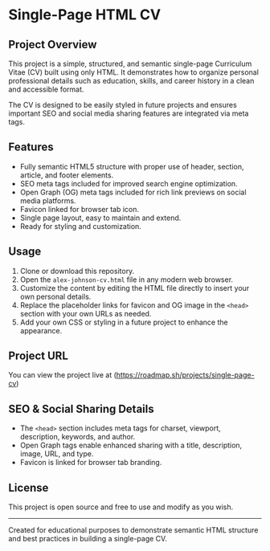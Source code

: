 # Single-Page HTML CV

## Project Overview

This project is a simple, structured, and semantic single-page Curriculum Vitae (CV) built using only HTML. It demonstrates how to organize personal professional details such as education, skills, and career history in a clean and accessible format.

The CV is designed to be easily styled in future projects and ensures important SEO and social media sharing features are integrated via meta tags.

## Features

- Fully semantic HTML5 structure with proper use of header, section, article, and footer elements.
- SEO meta tags included for improved search engine optimization.
- Open Graph (OG) meta tags included for rich link previews on social media platforms.
- Favicon linked for browser tab icon.
- Single page layout, easy to maintain and extend.
- Ready for styling and customization.

## Usage

1. Clone or download this repository.
2. Open the `alex-johnson-cv.html` file in any modern web browser.
3. Customize the content by editing the HTML file directly to insert your own personal details.
4. Replace the placeholder links for favicon and OG image in the `<head>` section with your own URLs as needed.
5. Add your own CSS or styling in a future project to enhance the appearance.

## Project URL

You can view the project live at (https://roadmap.sh/projects/single-page-cv)

## SEO & Social Sharing Details

- The `<head>` section includes meta tags for charset, viewport, description, keywords, and author.
- Open Graph tags enable enhanced sharing with a title, description, image, URL, and type.
- Favicon is linked for browser tab branding.

## License

This project is open source and free to use and modify as you wish.

---

Created for educational purposes to demonstrate semantic HTML structure and best practices in building a single-page CV.
